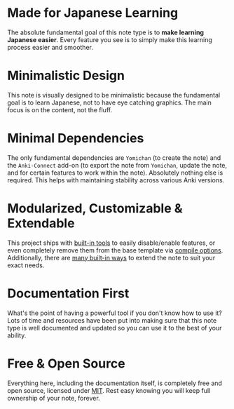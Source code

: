 # Made for Japanese Learning
The absolute fundamental goal of this note type is to **make learning Japanese easier**.
Every feature you see is to simply make this learning process easier and smoother.

# Minimalistic Design
This note is visually designed to be minimalistic because the fundamental goal is to learn Japanese,
not to have eye catching graphics.
The main focus is on the content, not the fluff.

# Minimal Dependencies
The only fundamental dependencies are `Yomichan` (to create the note) and the `Anki-Connect` add-on
(to export the note from `Yomichan`, update the note, and for certain features to work within the note).
Absolutely nothing else is required.
This helps with maintaining stability across various Anki versions.

# Modularized, Customizable & Extendable
This project ships with [built-in tools](runtimeoptions.md) to easily disable/enable features,
or even completely remove them from the base template via [compile options](compiletimeoptions.md).
Additionally, there are [many built-in ways](modding.md) to extend the note to suit your exact needs.

# Documentation First
What's the point of having a powerful tool if you don't know how to use it?
Lots of time and resources have been put into making sure that this note type is well documented
and updated so you can use it to the best of your ability.

# Free & Open Source
Everything here, including the documentation itself, is completely free and open source,
licensed under [MIT](https://github.com/Aquafina-water-bottle/jp-mining-note/blob/master/LICENSE).
Rest easy knowing you will keep full ownership of your note, forever.

